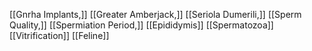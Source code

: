 [[Gnrha Implants,]]
[[Greater Amberjack,]]
[[Seriola Dumerili,]]
[[Sperm Quality,]]
[[Spermiation Period,]]
[[Epididymis]]
[[Spermatozoa]]
[[Vitrification]]
[[Feline]]

